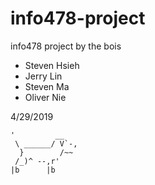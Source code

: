 # info478-project
info478 project by the bois

- Steven Hsieh
- Jerry Lin
- Steven Ma
- Oliver Nie 

4/29/2019
```
'         __
 \ ______/ V`-,
  }        /~~
 /_)^ --,r'
|b      |b
```
